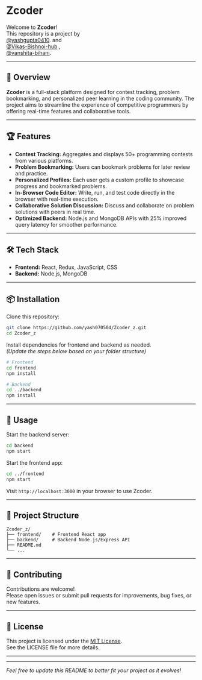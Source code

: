 # Zcoder

Welcome to **Zcoder**!  
This repository is a project by <br>
[@yashgupta0410](https://github.com/yashgupta0410). and <br>[@Vikas-Bishnoi-hub](https://github.com/Vikas-Bishnoi-hub)., <br>[@vanshita-bihani](https://github.com/vanshita-bihani).

---

## 🚀 Overview

**Zcoder** is a full-stack platform designed for contest tracking, problem bookmarking, and personalized peer learning in the coding community. The project aims to streamline the experience of competitive programmers by offering real-time features and collaborative tools.

---

## 🏆 Features

- **Contest Tracking:** Aggregates and displays 50+ programming contests from various platforms.
- **Problem Bookmarking:** Users can bookmark problems for later review and practice.
- **Personalized Profiles:** Each user gets a custom profile to showcase progress and bookmarked problems.
- **In-Browser Code Editor:** Write, run, and test code directly in the browser with real-time execution.
- **Collaborative Solution Discussion:** Discuss and collaborate on problem solutions with peers in real time.
- **Optimized Backend:** Node.js and MongoDB APIs with 25% improved query latency for smoother performance.

---

## 🛠️ Tech Stack

- **Frontend:** React, Redux, JavaScript, CSS
- **Backend:** Node.js, MongoDB

---

## 📦 Installation

Clone this repository:
```bash
git clone https://github.com/yash070504/Zcoder_z.git
cd Zcoder_z
```

Install dependencies for frontend and backend as needed.  
*(Update the steps below based on your folder structure)*

```bash
# Frontend
cd frontend
npm install

# Backend
cd ../backend
npm install
```

---

## 🚦 Usage

Start the backend server:
```bash
cd backend
npm start
```

Start the frontend app:
```bash
cd ../frontend
npm start
```

Visit `http://localhost:3000` in your browser to use Zcoder.

---

## 📂 Project Structure

```
Zcoder_z/
├── frontend/    # Frontend React app
├── backend/     # Backend Node.js/Express API
├── README.md
└── ...
```

---

## 🤝 Contributing

Contributions are welcome!  
Please open issues or submit pull requests for improvements, bug fixes, or new features.

---

## 📄 License

This project is licensed under the [MIT License](LICENSE).  
See the LICENSE file for more details.

---



---

*Feel free to update this README to better fit your project as it evolves!*
